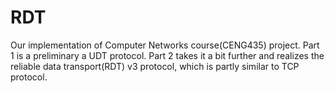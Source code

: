 # RDT

Our implementation of Computer Networks course(CENG435) project. Part 1 is a preliminary a UDT protocol. Part 2 takes it a bit further and realizes the reliable data transport(RDT) v3 protocol, which is partly similar to TCP protocol.

